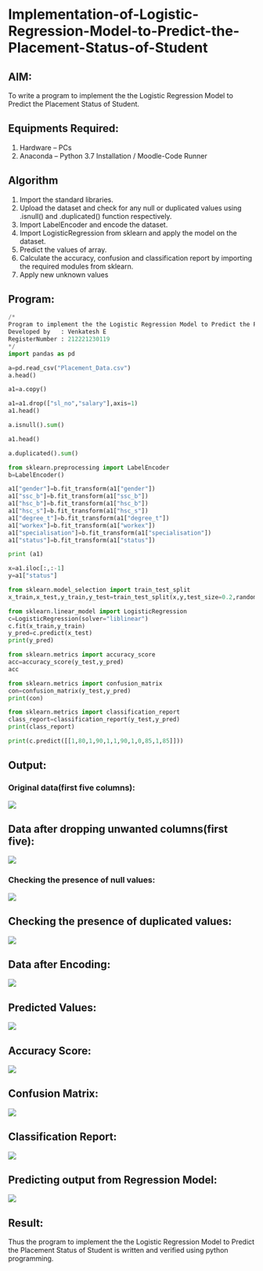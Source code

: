 # Implementation-of-Logistic-Regression-Model-to-Predict-the-Placement-Status-of-Student

## AIM:
To write a program to implement the the Logistic Regression Model to Predict the Placement Status of Student.

## Equipments Required:
1. Hardware – PCs
2. Anaconda – Python 3.7 Installation / Moodle-Code Runner

## Algorithm
1. Import the standard libraries.
2. Upload the dataset and check for any null or duplicated values using .isnull() and .duplicated() function respectively.
3. Import LabelEncoder and encode the dataset.
4. Import LogisticRegression from sklearn and apply the model on the dataset.
5. Predict the values of array.
6. Calculate the accuracy, confusion and classification report by importing the required modules from sklearn.
7. Apply new unknown values 
## Program:
```python
/*
Program to implement the the Logistic Regression Model to Predict the Placement Status of Student.
Developed by   : Venkatesh E
RegisterNumber : 212221230119
*/
import pandas as pd

a=pd.read_csv("Placement_Data.csv")
a.head()

a1=a.copy()

a1=a1.drop(["sl_no","salary"],axis=1)
a1.head()

a.isnull().sum()

a1.head()

a.duplicated().sum()

from sklearn.preprocessing import LabelEncoder
b=LabelEncoder()

a1["gender"]=b.fit_transform(a1["gender"])
a1["ssc_b"]=b.fit_transform(a1["ssc_b"])
a1["hsc_b"]=b.fit_transform(a1["hsc_b"])
a1["hsc_s"]=b.fit_transform(a1["hsc_s"])
a1["degree_t"]=b.fit_transform(a1["degree_t"])
a1["workex"]=b.fit_transform(a1["workex"])
a1["specialisation"]=b.fit_transform(a1["specialisation"])
a1["status"]=b.fit_transform(a1["status"])

print (a1)

x=a1.iloc[:,:-1]
y=a1["status"]

from sklearn.model_selection import train_test_split
x_train,x_test,y_train,y_test=train_test_split(x,y,test_size=0.2,random_state=0)

from sklearn.linear_model import LogisticRegression
c=LogisticRegression(solver="liblinear")
c.fit(x_train,y_train)
y_pred=c.predict(x_test)
print(y_pred)

from sklearn.metrics import accuracy_score
acc=accuracy_score(y_test,y_pred)
acc

from sklearn.metrics import confusion_matrix
con=confusion_matrix(y_test,y_pred)
print(con)

from sklearn.metrics import classification_report
class_report=classification_report(y_test,y_pred)
print(class_report)

print(c.predict([[1,80,1,90,1,1,90,1,0,85,1,85]]))
```

## Output:
### Original data(first five columns):
![](1.JPG)
## Data after dropping unwanted columns(first five):
![](2.JPG)
### Checking the presence of null values:
![](3.JPG)
## Checking the presence of duplicated values:
![](5.JPG)
## Data after Encoding:
![](6.JPG)
## Predicted Values:
![](8.JPG)
## Accuracy Score:
![](9.JPG)
## Confusion Matrix:
![](9.JPG)
## Classification Report:
![](10.JPG)
## Predicting output from Regression Model:
![](11.JPG)


## Result:
Thus the program to implement the the Logistic Regression Model to Predict the Placement Status of Student is written and verified using python programming.

